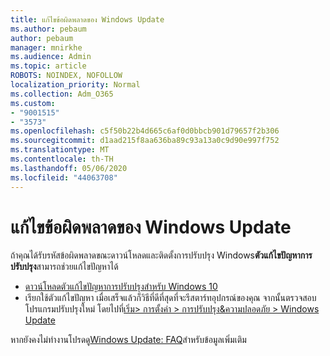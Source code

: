```yaml
---
title: แก้ไขข้อผิดพลาดของ Windows Update
ms.author: pebaum
author: pebaum
manager: mnirkhe
ms.audience: Admin
ms.topic: article
ROBOTS: NOINDEX, NOFOLLOW
localization_priority: Normal
ms.collection: Adm_O365
ms.custom:
- "9001515"
- "3573"
ms.openlocfilehash: c5f50b22b4d665c6af0d0bbcb901d79657f2b306
ms.sourcegitcommit: d1aad215f8aa636ba89c93a13a0c9d90e997f752
ms.translationtype: MT
ms.contentlocale: th-TH
ms.lasthandoff: 05/06/2020
ms.locfileid: "44063708"
---
```

# <a name="fix-windows-update-errors"></a>แก้ไขข้อผิดพลาดของ Windows Update

ถ้าคุณได้รับรหัสข้อผิดพลาดขณะดาวน์โหลดและติดตั้งการปรับปรุง Windows**ตัวแก้ไขปัญหาการปรับปรุง**สามารถช่วยแก้ไขปัญหาได้

- [ดาวน์โหลดตัวแก้ไขปัญหาการปรับปรุงสําหรับ Windows 10](https://support.microsoft.com/help/4027322/windows-update-troubleshooter)
- เรียกใช้ตัวแก้ไขปัญหา เมื่อเสร็จแล้วก็วิธีที่ดีที่สุดที่จะรีสตาร์ทอุปกรณ์ของคุณ จากนั้นตรวจสอบโปรแกรมปรับปรุงใหม่ โดยไปที่[เริ่ม> การตั้งค่า > การปรับปรุง&ความปลอดภัย > Windows Update](ms-settings:windowsupdate)

หากยังคงไม่ทํางานโปรดดู[Windows Update: FAQ](https://support.microsoft.com/help/12373/windows-update-faq)สําหรับข้อมูลเพิ่มเติม
